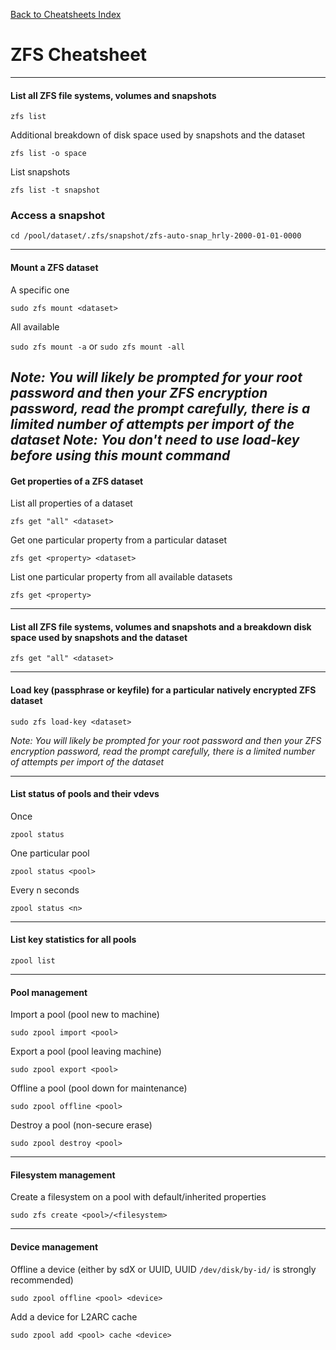 [Back to Cheatsheets Index](README.md)
# ZFS Cheatsheet

---

#### List all ZFS file systems, volumes and snapshots

`zfs list`

Additional breakdown of disk space used by snapshots and the dataset  

`zfs list -o space`

List snapshots

`zfs list -t snapshot`

### Access a snapshot

`cd /pool/dataset/.zfs/snapshot/zfs-auto-snap_hrly-2000-01-01-0000`

---

#### Mount a ZFS dataset
A specific one

`sudo zfs mount <dataset>`

All available

`sudo zfs mount -a`
or
`sudo zfs mount -all`

_Note: You will likely be prompted for your root password and then your ZFS encryption password, read the prompt carefully, there is a limited number of attempts per import of the dataset_
_Note: You don't need to use load-key before using this mount command_
---

#### Get properties of a ZFS dataset 

List all properties of a dataset

`zfs get "all" <dataset>`

Get one particular property from a particular dataset

`zfs get <property> <dataset>`

List one particular property from all available datasets

`zfs get <property>`

---

#### List all ZFS file systems, volumes and snapshots and a breakdown disk space used by snapshots and the dataset  

`zfs get "all" <dataset>`

---

#### Load key (passphrase or keyfile) for a particular natively encrypted ZFS dataset

`sudo zfs load-key <dataset>`

_Note: You will likely be prompted for your root password and then your ZFS encryption password, read the prompt carefully, there is a limited number of attempts per import of the dataset_

---

#### List status of pools and their vdevs  

Once

`zpool status`

One particular pool

`zpool status <pool>`

Every n seconds

`zpool status <n>`

---


#### List key statistics for all pools  

`zpool list`

---

#### Pool management

Import a pool (pool new to machine)

`sudo zpool import <pool>`

Export a pool (pool leaving machine)

`sudo zpool export <pool>`

Offline a pool (pool down for maintenance)

`sudo zpool offline <pool>`

Destroy a pool (non-secure erase)

`sudo zpool destroy <pool>`

---

#### Filesystem management

Create a filesystem on a pool with default/inherited properties

`sudo zfs create <pool>/<filesystem>`

---

#### Device management

Offline a device (either by sdX or UUID, UUID `/dev/disk/by-id/` is strongly recommended)

`sudo zpool offline <pool> <device>`

Add a device for L2ARC cache

`sudo zpool add <pool> cache <device>`
